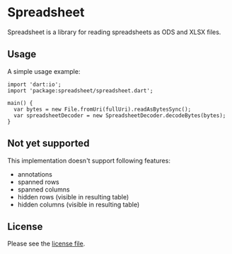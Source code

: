 # Spreadsheet
 
Spreadsheet is a library for reading spreadsheets as ODS and XLSX files.

## Usage

A simple usage example:

    import 'dart:io';
    import 'package:spreadsheet/spreadsheet.dart';

    main() {
      var bytes = new File.fromUri(fullUri).readAsBytesSync();
      var spreadsheetDecoder = new SpreadsheetDecoder.decodeBytes(bytes);
    }

## Not yet supported
This implementation doesn't support following features:
- annotations
- spanned rows
- spanned columns
- hidden rows (visible in resulting table)
- hidden columns (visible in resulting table)

## License
Please see the [license file](LICENSE).
